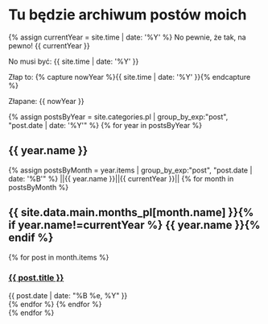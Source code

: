 # Tu będzie archiwum postów moich

{% assign currentYear = site.time | date: '%Y' %}
No pewnie, że tak, na pewno! {{ currentYear }}

No musi być: {{ site.time | date: '%Y' }}

Złap to: {% capture nowYear %}{{ site.time | date: '%Y' }}{% endcapture %}

Złapane: {{ nowYear }}


{% assign postsByYear = site.categories.pl | group_by_exp:"post", "post.date | date: '%Y'" %}
{% for year in postsByYear %}

<div class="posts">
<h2>{{ year.name }}</h2>
  {% assign postsByMonth = year.items | group_by_exp:"post", "post.date | date: '%B'" %}
  ||{{ year.name }}||{{ currentYear }}||
  {% for month in postsByMonth %}
  <h2>{{ site.data.main.months_pl[month.name] }}{% if year.name!=currentYear %} {{ year.name }}{% endif %}</h2>
    {% for post in month.items %}
    <div class="post">
      <h3><a href="{{ post.url }}">{{ post.title }}</a></h3>
      <div class="date">{{ post.date | date: "%B %e, %Y" }}</div>
    </div>
    {% endfor %}
  {% endfor %}
</div>
{% endfor %}